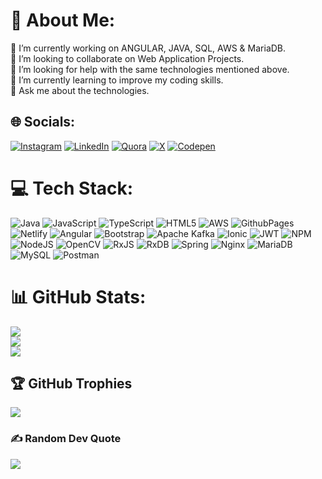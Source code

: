 # 💫 About Me:
🔭 I’m currently working on ANGULAR, JAVA, SQL, AWS & MariaDB.<br>👯 I’m looking to collaborate on Web Application Projects.<br>🤝 I’m looking for help with the same technologies mentioned above.<br>🌱 I’m currently learning to improve my coding skills.<br>💬 Ask me about the technologies.<br>


## 🌐 Socials:
[![Instagram](https://img.shields.io/badge/Instagram-%23E4405F.svg?logo=Instagram&logoColor=white)](https://instagram.com/imjeetrs) [![LinkedIn](https://img.shields.io/badge/LinkedIn-%230077B5.svg?logo=linkedin&logoColor=white)](https://linkedin.com/in/imjeetrs) [![Quora](https://img.shields.io/badge/Quora-%23B92B27.svg?logo=Quora&logoColor=white)]([https://quora.com/profile/imjeetrs](https://www.quora.com/profile/Abhijeet-R-Patil-2)) [![X](https://img.shields.io/badge/X-black.svg?logo=X&logoColor=white)](https://x.com/imjeetrs) [![Codepen](https://img.shields.io/badge/Codepen-000000?style=for-the-badge&logo=codepen&logoColor=white)](https://codepen.io/ImJeetRS) 

# 💻 Tech Stack:
![Java](https://img.shields.io/badge/java-%23ED8B00.svg?style=flat&logo=openjdk&logoColor=white) ![JavaScript](https://img.shields.io/badge/javascript-%23323330.svg?style=flat&logo=javascript&logoColor=%23F7DF1E) ![TypeScript](https://img.shields.io/badge/typescript-%23007ACC.svg?style=flat&logo=typescript&logoColor=white) ![HTML5](https://img.shields.io/badge/html5-%23E34F26.svg?style=flat&logo=html5&logoColor=white) ![AWS](https://img.shields.io/badge/AWS-%23FF9900.svg?style=flat&logo=amazon-aws&logoColor=white) ![GithubPages](https://img.shields.io/badge/github%20pages-121013?style=flat&logo=github&logoColor=white) ![Netlify](https://img.shields.io/badge/netlify-%23000000.svg?style=flat&logo=netlify&logoColor=#00C7B7) ![Angular](https://img.shields.io/badge/angular-%23DD0031.svg?style=flat&logo=angular&logoColor=white) ![Bootstrap](https://img.shields.io/badge/bootstrap-%238511FA.svg?style=flat&logo=bootstrap&logoColor=white) ![Apache Kafka](https://img.shields.io/badge/Apache%20Kafka-000?style=flat&logo=apachekafka) ![Ionic](https://img.shields.io/badge/Ionic-%233880FF.svg?style=flat&logo=Ionic&logoColor=white) ![JWT](https://img.shields.io/badge/JWT-black?style=flat&logo=JSON%20web%20tokens) ![NPM](https://img.shields.io/badge/NPM-%23CB3837.svg?style=flat&logo=npm&logoColor=white) ![NodeJS](https://img.shields.io/badge/node.js-6DA55F?style=flat&logo=node.js&logoColor=white) ![OpenCV](https://img.shields.io/badge/opencv-%23white.svg?style=flat&logo=opencv&logoColor=white) ![RxJS](https://img.shields.io/badge/rxjs-%23B7178C.svg?style=flat&logo=reactivex&logoColor=white) ![RxDB](https://img.shields.io/badge/rxdb-%238D1F89.svg?style=flat&logo=rxdb&logoColor=white) ![Spring](https://img.shields.io/badge/spring-%236DB33F.svg?style=flat&logo=spring&logoColor=white) ![Nginx](https://img.shields.io/badge/nginx-%23009639.svg?style=flat&logo=nginx&logoColor=white) ![MariaDB](https://img.shields.io/badge/MariaDB-003545?style=flat&logo=mariadb&logoColor=white) ![MySQL](https://img.shields.io/badge/mysql-%2300000f.svg?style=flat&logo=mysql&logoColor=white) ![Postman](https://img.shields.io/badge/Postman-FF6C37?style=flat&logo=postman&logoColor=white)
# 📊 GitHub Stats:
![](https://github-readme-stats.vercel.app/api?username=abhijeetr7&theme=dark&hide_border=false&include_all_commits=false&count_private=true)<br/>
![](https://github-readme-streak-stats.herokuapp.com/?user=abhijeetr7&theme=dark&hide_border=false)<br/>
![](https://github-readme-stats.vercel.app/api/top-langs/?username=abhijeetr7&theme=dark&hide_border=false&include_all_commits=false&count_private=true&layout=compact)

## 🏆 GitHub Trophies
![](https://github-profile-trophy.vercel.app/?username=abhijeetr7&theme=radical&no-frame=false&no-bg=true&margin-w=4)

### ✍️ Random Dev Quote
![](https://quotes-github-readme.vercel.app/api?type=horizontal&theme=radical)

<!-- Proudly created with GPRM ( https://gprm.itsvg.in ) -->
